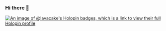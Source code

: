### Hi there 👋

<!--
**Lavanya11G/Lavanya11G** is a ✨ _special_ ✨ repository because its `README.md` (this file) appears on your GitHub profile.

Here are some ideas to get you started:

- 🔭 I’m currently working on ...
- 🌱 I’m currently learning ...
- 👯 I’m looking to collaborate on ...
- 🤔 I’m looking for help with ...
- 💬 Ask me about ...
- 📫 How to reach me: ...
- 😄 Pronouns: ...
- ⚡ Fun fact: ...
-->
[![An image of @lavacake's Holopin badges, which is a link to view their full Holopin profile](https://holopin.me/lavacake)](https://holopin.io/@lavacake)

